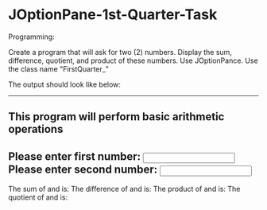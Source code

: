 # JOptionPane-1st-Quarter-Task
Programming:

Create a program that will ask for two (2) numbers.  Display the sum, difference, quotient, and product of these numbers.  Use JOptionPance.  Use the class name "FirstQuarter_<lastname>"

The output should look like below:


------------------------------------------------------
This program will perform basic arithmetic operations
------------------------------------------------------
Please enter first number: <input here>
Please enter second number: <input here>
------------------------------------------------------
<below must be of one JOptionPane only>
The sum of <insert first number> and <insert second number> is: <insert sum>
The difference of <insert first number> and <insert second number> is: <insert sum>
The product of <insert first number> and <insert second number> is: <insert sum>
The quotient of <insert first number> and <insert second number> is: <insert sum>

